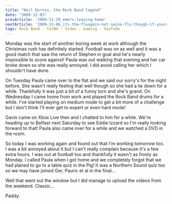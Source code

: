 ```yaml
---
title: "Neil Durnin, the Rock Band legend"
date: "2009-12-03"
prevArticle: '2009-11-29_emers-leaving-home'
nextArticle: '2009-12-06_its-the-fluagain-not-swine-flu-though-if-youre-wondering'
tags: Rock Band - TotBH - Video - Gaming - YouTube
---
```

Monday was the start of another boring week at work although the Christmas rush has definitely started. Football was on as well and it was a good match that saw the return of Stephen in goal and he's nearly impossible to score against! Paula was out walking that evening and her car broke down so she was really annoyed. I did avoid calling her which I shouldn't have done.

On Tuesday Paula came over to the flat and we said our sorry's for the night before. She wasn't really feeling that well though so she had a lie down for a while. Thankfully it was just a bit of a funny turn and she's grand. On Wednesday I came home from work and played the Rock Band drums for a while. I've started playing on medium mode to get a bit more of a challenge but I don't think I'll ever get to expert or even hard mode!

Gavin came on Xbox Live then and I chatted to him for a while. We're heading up to Belfast next Saturday to see Eddie Izzard so I'm really looking forward to that! Paula also came over for a while and we watched a DVD in the room.

So today I was working again and found out that I'm working tomorrow too. I was a bit annoyed about it but I can't really complain because it's a few extra hours. I was out at football too and thankfully it wasn't as frosty as Monday. I called Paula when I got home and we completely forgot that we had planed to go to a table quiz in the Pig! It was a Northern Sound quiz too so we may have joined Ger, Pauric et al in the final...

Well that went out the window but I did manage to upload the videos from the weekend. Classic...


Paddy.